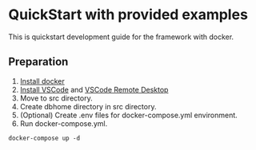 # QuickStart with provided examples

This is quickstart development guide for the framework with docker.

## Preparation

1. [Install docker](https://www.docker.com/get-started/)
1. [Install VSCode](https://code.visualstudio.com/) and [VSCode Remote Desktop](https://code.visualstudio.com/docs/remote/containers)
1. Move to src directory.
1. Create dbhome directory in src directory.
1. (Optional) Create .env files for docker-compose.yml environment.
1. Run docker-compose.yml.
```
docker-compose up -d
```



